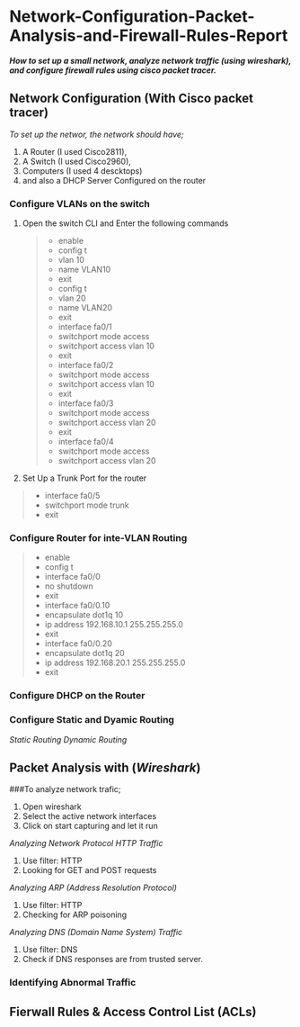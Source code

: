 # Network-Configuration-Packet-Analysis-and-Firewall-Rules-Report
***How to set up a small network, analyze network traffic (using wireshark), and configure firewall rules using cisco packet tracer.***

## Network Configuration (With Cisco packet tracer)
*To set up the networ, the network should have;*
1. A Router (I used Cisco2811),
2. A Switch (I used Cisco2960),
3. Computers (I used 4 descktops)
4. and also a DHCP Server Configured on the router

### Configure VLANs on the switch
1. Open the switch CLI and Enter the following commands
   >- enable 
   >- config t
   >- vlan 10
   >- name VLAN10
   >- exit
   >- config t
   >- vlan 20
   >- name VLAN20
   >- exit
   >- interface fa0/1
   >- switchport mode access
   >- switchport access vlan 10
   >- exit
   >- interface fa0/2
   >- switchport mode access
   >- switchport access vlan 10
   >- exit
   >- interface fa0/3
   >- switchport mode access
   >- switchport access vlan 20
   >- exit
   >- interface fa0/4
   >- switchport mode access
   >- switchport access vlan 20
  2. Set Up a Trunk Port for the router
   >- interface fa0/5
   >- switchport mode trunk
   >- exit
### Configure Router for inte-VLAN Routing
>- enable
>- config t
>- interface fa0/0
>- no shutdown
>- exit
>- interface fa0/0.10
>- encapsulate dot1q 10
>- ip address 192.168.10.1 255.255.255.0
>- exit
>- interface fa0/0.20
>- encapsulate dot1q 20
>- ip address 192.168.20.1 255.255.255.0
>- exit

### Configure DHCP on the Router

### Configure Static and Dyamic Routing
*Static Routing*
*Dynamic Routing*

## Packet Analysis with (*Wireshark*)
###To analyze network trafic;
1. Open wireshark
2. Select the active network interfaces
3. Click on start capturing and let it run

*Analyzing Network Protocol HTTP Traffic*
1. Use filter: HTTP
2. Looking for GET and POST requests

*Analyzing ARP (Address Resolution Protocol)*
1. Use filter: HTTP
2. Checking for ARP poisoning

*Analyzing DNS (Domain Name System) Traffic*
1. Use filter: DNS
2. Check if DNS responses are from trusted server.

### Identifying Abnormal Traffic


## Fierwall Rules & Access Control List (ACLs)
